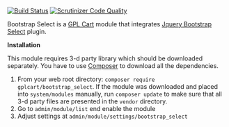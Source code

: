 [![Build Status](https://scrutinizer-ci.com/g/gplcart/bootstrap_select/badges/build.png?b=master)](https://scrutinizer-ci.com/g/gplcart/bootstrap_select/build-status/master)
[![Scrutinizer Code Quality](https://scrutinizer-ci.com/g/gplcart/bootstrap_select/badges/quality-score.png?b=master)](https://scrutinizer-ci.com/g/gplcart/bootstrap_select/?branch=master)

Bootstrap Select is a [GPL Cart](https://github.com/gplcart/gplcart) module that integrates [Jquery Bootstrap Select](https://github.com/silviomoreto/bootstrap-select) plugin.

**Installation**

This module requires 3-d party library which should be downloaded separately. You have to use [Composer](https://getcomposer.org) to download all the dependencies.

1. From your web root directory: `composer require gplcart/bootstrap_select`. If the module was downloaded and placed into `system/modules` manually, run `composer update` to make sure that all 3-d party files are presented in the `vendor` directory.
2. Go to `admin/module/list` end enable the module
3. Adjust settings at `admin/module/settings/bootstrap_select`
